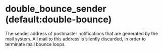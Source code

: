 # double_bounce_sender (default:double-bounce) 

 The sender address of postmaster notifications that are generated
by the mail system. All mail to this address is silently discarded,
in order to terminate mail bounce loops.  


